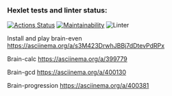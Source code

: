 ### Hexlet tests and linter status:
[![Actions Status](https://github.com/Obrubok/php-project-lvl1/workflows/hexlet-check/badge.svg)](https://github.com/Obrubok/php-project-lvl1/actions)
[![Maintainability](https://api.codeclimate.com/v1/badges/a99a88d28ad37a79dbf6/maintainability)](https://codeclimate.com/github/codeclimate/codeclimate/maintainability)
![Linter](https://github.com/Obrubok/php-project-lvl1/actions/workflows/linter.yml/badge.svg)

Install and play brain-even
https://asciinema.org/a/s3M423DrwhJBBj7dDtevPdRPx

Brain-calc
https://asciinema.org/a/399779

Brain-gcd
https://asciinema.org/a/400130

Brain-progression
https://asciinema.org/a/400381
